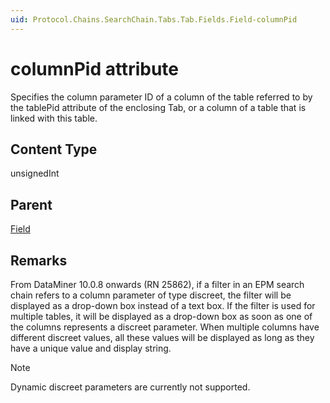 ```yaml
---
uid: Protocol.Chains.SearchChain.Tabs.Tab.Fields.Field-columnPid
---
```


# columnPid attribute

Specifies the column parameter ID of a column of the table referred to by the tablePid attribute of the enclosing Tab, or a column of a table that is linked with this table.

## Content Type

unsignedInt

## Parent

[Field](xref:Protocol.Chains.SearchChain.Tabs.Tab.Fields.Field)

## Remarks

From DataMiner 10.0.8 onwards (RN 25862), if a filter in an EPM search chain refers to a column parameter of type discreet, the filter will be displayed as a drop-down box instead of a text box. If the filter is used for multiple tables, it will be displayed as a drop-down box as soon as one of the columns represents a discreet parameter. When multiple columns have different discreet values, all these values will be displayed as long as they have a unique value and display string.

> [!NOTE]
> Dynamic discreet parameters are currently not supported.
